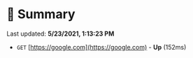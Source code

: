 # 📖 Summary
Last updated: **5/23/2021, 1:13:23 PM**

- `GET` [https://google.com](https://google.com) - **Up** (152ms)
